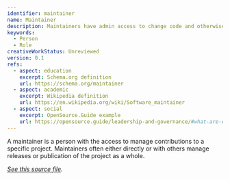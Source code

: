 ```yaml
---
identifier: maintainer
name: Maintainer
description: Maintainers have admin access to change code and otherwise update the project.
keywords:
  - Person
  - Role
creativeWorkStatus: Unreviewed
version: 0.1
refs:
  - aspect: education
    excerpt: Schema.org definition
    url: https://schema.org/maintainer
  - aspect: academic
    excerpt: Wikipedia definition
    url: https://en.wikipedia.org/wiki/Software_maintainer
  - aspect: social
    excerpt: OpenSource.Guide example
    url: https://opensource.guide/leadership-and-governance/#what-are-examples-of-formal-roles-used-in-open-source-projects
---
```


A maintainer is a person with the access to manage contributions to a specific project.  Maintainers often either directly or with others manage releases or publication of the project as a whole.

*[See this source file](https://github.com/ShaneCurcuru/fosssustainability/blob/main/_governance/maintainer.md).*